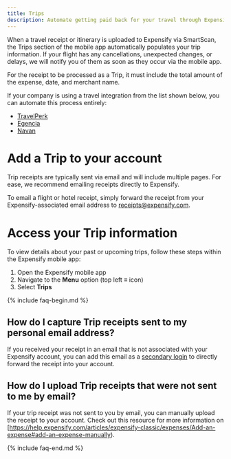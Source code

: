 ```yaml
---
title: Trips
description: Automate getting paid back for your travel through Expensify's Trips feature.
---
```


When a travel receipt or itinerary is uploaded to Expensify via SmartScan, the Trips section of the mobile app automatically populates your trip information. If your flight has any cancellations, unexpected changes, or delays, we will notify you of them as soon as they occur via the mobile app. 

For the receipt to be processed as a Trip, it must include the total amount of the expense, date, and merchant name. 

If your company is using a travel integration from the list shown below, you can automate this process entirely:
- [TravelPerk](https://help.expensify.com/articles/expensify-classic/integrations/travel-integrations/TravelPerk)
- [Egencia](https://help.expensify.com/articles/expensify-classic/integrations/travel-integrations/Egencia)
- [Navan](https://help.expensify.com/articles/expensify-classic/connections/Navan)

# Add a Trip to your account

Trip receipts are typically sent via email and will include multiple pages. For ease, we recommend emailing receipts directly to Expensify. 

To email a flight or hotel receipt, simply forward the receipt from your Expensify-associated email address to receipts@expensify.com.

# Access your Trip information

To view details about your past or upcoming trips, follow these steps within the Expensify mobile app:
1. Open the Expensify mobile app
2. Navigate to the **Menu** option (top left ≡ icon)
3. Select **Trips**

{% include faq-begin.md %}

## How do I capture Trip receipts sent to my personal email address?
If you received your receipt in an email that is not associated with your Expensify account, you can add this email as a [secondary login](https://help.expensify.com/articles/expensify-classic/settings/Change-or-add-email-address) to directly forward the receipt into your account.

## How do I upload Trip receipts that were not sent to me by email?
If your trip receipt was not sent to you by email, you can manually upload the receipt to your account. Check out this resource for more information on [https://help.expensify.com/articles/expensify-classic/expenses/Add-an-expense#add-an-expense-manually).

{% include faq-end.md %}

